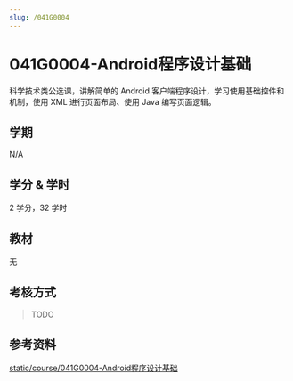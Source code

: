 ```yaml
---
slug: /041G0004
---
```


# 041G0004-Android程序设计基础

科学技术类公选课，讲解简单的 Android 客户端程序设计，学习使用基础控件和机制，使用 XML 进行页面布局、使用 Java 编写页面逻辑。

## 学期

N/A

## 学分 & 学时

2 学分，32 学时

## 教材

无

## 考核方式

> TODO

## 参考资料

[static/course/041G0004-Android程序设计基础](https://github.com/rurumuri/ysuse-2022/tree/master/static/course/041G0004-Android%E7%A8%8B%E5%BA%8F%E8%AE%BE%E8%AE%A1%E5%9F%BA%E7%A1%80)